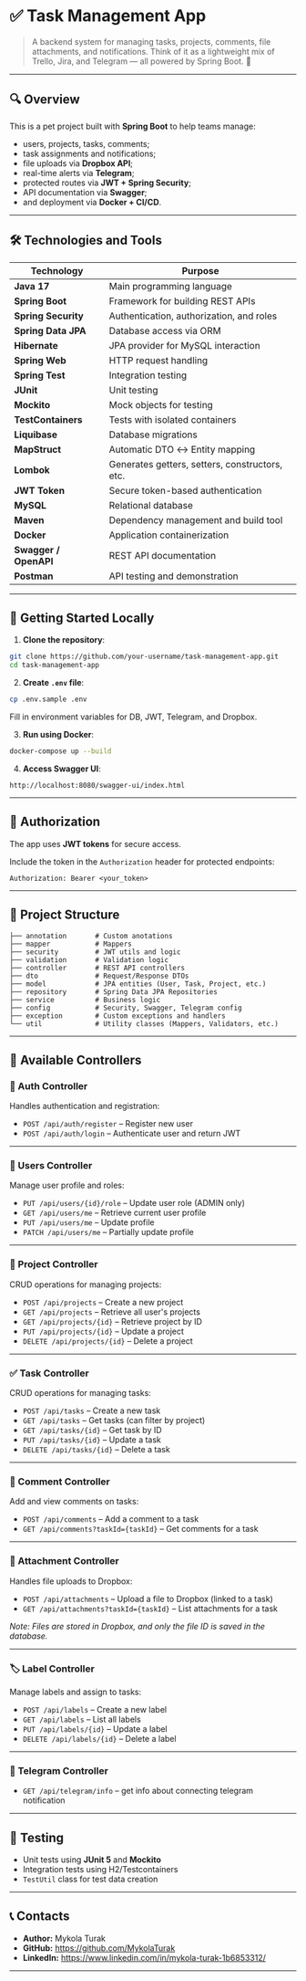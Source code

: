 # ✅ Task Management App

> A backend system for managing tasks, projects, comments, file attachments, and notifications. Think of it as a lightweight mix of Trello, Jira, and Telegram — all powered by Spring Boot. 🚀

---

## 🔍 Overview

This is a pet project built with **Spring Boot** to help teams manage:
- users, projects, tasks, comments;
- task assignments and notifications;
- file uploads via **Dropbox API**;
- real-time alerts via **Telegram**;
- protected routes via **JWT + Spring Security**;
- API documentation via **Swagger**;
- and deployment via **Docker + CI/CD**.

---

## 🛠️ Technologies and Tools

| Technology            | Purpose                                        |
| --------------------- | ---------------------------------------------- |
| **Java 17**           | Main programming language                      |
| **Spring Boot**       | Framework for building REST APIs               |
| **Spring Security**   | Authentication, authorization, and roles       |
| **Spring Data JPA**   | Database access via ORM                        |
| **Hibernate**         | JPA provider for MySQL interaction             |
| **Spring Web**        | HTTP request handling                          |
| **Spring Test**       | Integration testing                            |
| **JUnit**             | Unit testing                                   |
| **Mockito**           | Mock objects for testing                       |
| **TestContainers**    | Tests with isolated containers                 |
| **Liquibase**         | Database migrations                            |
| **MapStruct**         | Automatic DTO ↔ Entity mapping                 |
| **Lombok**            | Generates getters, setters, constructors, etc. |
| **JWT Token**         | Secure token-based authentication              |
| **MySQL**             | Relational database                            |
| **Maven**             | Dependency management and build tool           |
| **Docker**            | Application containerization                   |
| **Swagger / OpenAPI** | REST API documentation                         |
| **Postman**           | API testing and demonstration                  |

---

## 🚀 Getting Started Locally

1. **Clone the repository**:
```bash
git clone https://github.com/your-username/task-management-app.git
cd task-management-app
````

2. **Create `.env` file**:

```bash
cp .env.sample .env
```

Fill in environment variables for DB, JWT, Telegram, and Dropbox.

3. **Run using Docker**:

```bash
docker-compose up --build
```

4. **Access Swagger UI**:

```
http://localhost:8080/swagger-ui/index.html
```

---

## 🔐 Authorization

The app uses **JWT tokens** for secure access.

Include the token in the `Authorization` header for protected endpoints:

```
Authorization: Bearer <your_token>
```

---

## 📁 Project Structure

```
├── annotation       # Custom anotations
├── mapper           # Mappers
├── security         # JWT utils and logic
├── validation       # Validation logic
├── controller       # REST API controllers
├── dto              # Request/Response DTOs
├── model            # JPA entities (User, Task, Project, etc.)
├── repository       # Spring Data JPA Repositories
├── service          # Business logic
├── config           # Security, Swagger, Telegram config
├── exception        # Custom exceptions and handlers
└── util             # Utility classes (Mappers, Validators, etc.)
```

---

## 📌 Available Controllers

### 🔐 Auth Controller

Handles authentication and registration:

* `POST /api/auth/register` – Register new user
* `POST /api/auth/login` – Authenticate user and return JWT

---

### 👤 Users Controller

Manage user profile and roles:

* `PUT /api/users/{id}/role` – Update user role (ADMIN only)
* `GET /api/users/me` – Retrieve current user profile
* `PUT /api/users/me` – Update profile
* `PATCH /api/users/me` – Partially update profile

---

### 📁 Project Controller

CRUD operations for managing projects:

* `POST /api/projects` – Create a new project
* `GET /api/projects` – Retrieve all user's projects
* `GET /api/projects/{id}` – Retrieve project by ID
* `PUT /api/projects/{id}` – Update a project
* `DELETE /api/projects/{id}` – Delete a project

---

### ✅ Task Controller

CRUD operations for managing tasks:

* `POST /api/tasks` – Create a new task
* `GET /api/tasks` – Get tasks (can filter by project)
* `GET /api/tasks/{id}` – Get task by ID
* `PUT /api/tasks/{id}` – Update a task
* `DELETE /api/tasks/{id}` – Delete a task

---

### 💬 Comment Controller

Add and view comments on tasks:

* `POST /api/comments` – Add a comment to a task
* `GET /api/comments?taskId={taskId}` – Get comments for a task

---

### 📎 Attachment Controller

Handles file uploads to Dropbox:

* `POST /api/attachments` – Upload a file to Dropbox (linked to a task)
* `GET /api/attachments?taskId={taskId}` – List attachments for a task

*Note: Files are stored in Dropbox, and only the file ID is saved in the database.*

---

### 🏷️ Label Controller

Manage labels and assign to tasks:

* `POST /api/labels` – Create a new label
* `GET /api/labels` – List all labels
* `PUT /api/labels/{id}` – Update a label
* `DELETE /api/labels/{id}` – Delete a label

---
### 🔔 Telegram Controller
* `GET /api/telegram/info` – get info about connecting telegram notification

---

## 🧪 Testing

* Unit tests using **JUnit 5** and **Mockito**
* Integration tests using H2/Testcontainers
* `TestUtil` class for test data creation

---

## 📞 Contacts

* **Author:** Mykola Turak
* **GitHub:** https://github.com/MykolaTurak
* **LinkedIn:** https://www.linkedin.com/in/mykola-turak-1b6853312/
---
